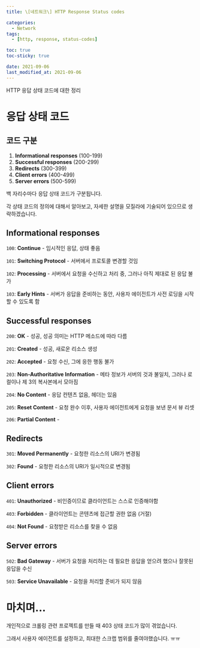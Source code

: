 ```yaml
---
title: \[네트워크\] HTTP Response Status codes

categories:
  - Network
tags:
  - [http, response, status-codes]

toc: true
toc-sticky: true

date: 2021-09-06
last_modified_at: 2021-09-06
---
```


HTTP 응답 상태 코드에 대한 정리

# 응답 상태 코드

## 코드 구분

1. **Informational responses** (100-199)
2. **Successful responses** (200-299)
3. **Redirects** (300-399)
4. **Client errors** (400-499)
5. **Server errors** (500-599)

백 자리수마다 응답 상태 코드가 구분됩니다.

각 상태 코드의 정의에 대해서 알아보고, 자세한 설명을 모질라에 기술되어 있으므로 생략하겠습니다.

## Informational responses

`100`: **Continue** - 임시적인 응답, 상태 좋음

`101`: **Switching Protocol** - 서버에서 프로토콜 변경할 것임

`102`: **Processing** - 서버에서 요청을 수신하고 처리 중, 그러나 아직 제대로 된 응답 불가

`103`: **Early Hints** - 서버가 응답을 준비하는 동안, 사용자 에이전트가 사전 로딩을 시작할 수 있도록 함

## Successful responses

`200`: **OK** - 성공, 성공 의미는 HTTP 메소드에 따라 다름

`201`: **Created** - 성공, 새로운 리소스 생성

`202`: **Accepted** - 요청 수신, 그에 응한 행동 불가

`203`: **Non-Authoritative Information** - 메타 정보가 서버의 것과 불일치, 그러나 로컬이나 제 3의 복사본에서 모아짐

`204`: **No Content** - 응답 컨텐츠 없음, 헤더는 있음

`205`: **Reset Content** - 요청 완수 이후, 사용자 에이전트에게 요청을 보낸 문서 뷰 리셋

`206`: **Partial Content** - 

## Redirects

`301`: **Moved Permanently** - 요청한 리소스의 URI가 변경됨

`302`: **Found** - 요청한 리소스의 URI가 일시적으로 변경됨

## Client errors

`401`: **Unauthorized** - 비인증이므로 클라이언트는 스스로 인증해야함

`403`: **Forbidden** - 클라이언트는 콘텐츠에 접근할 권한 없음 (거절)

`404`: **Not Found** - 요청받은 리소스를 찾을 수 없음

## Server errors

`502`: **Bad Gateway** - 서버가 요청을 처리하는 데 필요한 응답을 얻으려 했으나 잘못된 응답을 수신

`503`: **Service Unavailable** - 요청을 처리할 준비가 되지 않음

# 마치며...

개인적으로 크롤링 관련 프로젝트를 만들 때 403 상태 코드가 많이 겪었습니다.

그래서 사용자 에이전트를 설정하고, 최대한 스크랩 범위를 줄여야했습니다. ㅠㅠ